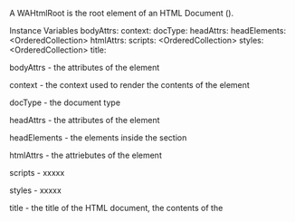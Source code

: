 A WAHtmlRoot is the root element of an HTML Document (<html>).

Instance Variables
	bodyAttrs:		<WAHtmlAttributes>
	context:			<WARenderingContext>
	docType:		<String>
	headAttrs:		<WAHtmlAttributes>
	headElements:	<OrderedCollection<WAHtmlElement>>
	htmlAttrs:		<WAHtmlAttributes>
	scripts:			<OrderedCollection<String>>
	styles:			<OrderedCollection<String>>
	title:			<String>

bodyAttrs
	- the attributes of the <body> element

context
	- the context used to render the contents of the <body> element

docType
	- the document type

headAttrs
	- the attributes of the <head> element

headElements
	- the elements inside the <head> section

htmlAttrs
	- the attriebutes of the <html> element

scripts
	- xxxxx

styles
	- xxxxx

title
	- the title of the HTML document, the contents of the <title> element
